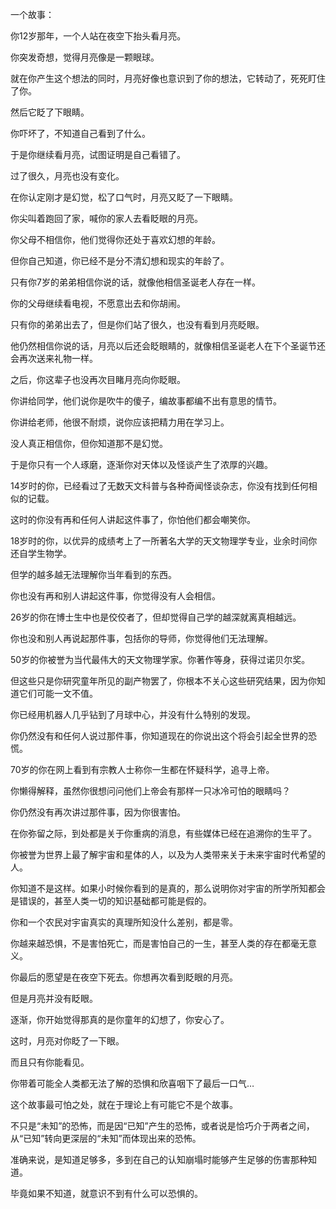 一个故事：



你12岁那年，一个人站在夜空下抬头看月亮。

你突发奇想，觉得月亮像是一颗眼球。

就在你产生这个想法的同时，月亮好像也意识到了你的想法，它转动了，死死盯住了你。

然后它眨了下眼睛。

你吓坏了，不知道自己看到了什么。

于是你继续看月亮，试图证明是自己看错了。

过了很久，月亮也没有变化。

在你认定刚才是幻觉，松了口气时，月亮又眨了一下眼睛。



你尖叫着跑回了家，喊你的家人去看眨眼的月亮。

你父母不相信你，他们觉得你还处于喜欢幻想的年龄。

但你自己知道，你已经不是分不清幻想和现实的年龄了。

只有你7岁的弟弟相信你说的话，就像他相信圣诞老人存在一样。

你的父母继续看电视，不愿意出去和你胡闹。

只有你的弟弟出去了，但是你们站了很久，也没有看到月亮眨眼。

他仍然相信你说的话，月亮以后还会眨眼睛的，就像相信圣诞老人在下个圣诞节还会再次送来礼物一样。



之后，你这辈子也没再次目睹月亮向你眨眼。



你讲给同学，他们说你是吹牛的傻子，编故事都编不出有意思的情节。

你讲给老师，他很不耐烦，说你应该把精力用在学习上。

没人真正相信你，但你知道那不是幻觉。

于是你只有一个人琢磨，逐渐你对天体以及怪谈产生了浓厚的兴趣。



14岁时的你，已经看过了无数天文科普与各种奇闻怪谈杂志，你没有找到任何相似的记载。

这时的你没有再和任何人讲起这件事了，你怕他们都会嘲笑你。



18岁时的你，以优异的成绩考上了一所著名大学的天文物理学专业，业余时间你还自学生物学。

但学的越多越无法理解你当年看到的东西。

你也没有再和别人讲起这件事，你觉得没有人会相信。



26岁的你在博士生中也是佼佼者了，但却觉得自己学的越深就离真相越远。

你也没和别人再说起那件事，包括你的导师，你觉得他们无法理解。



50岁的你被誉为当代最伟大的天文物理学家。你著作等身，获得过诺贝尔奖。

但这些只是你研究童年所见的副产物罢了，你根本不关心这些研究结果，因为你知道它们可能一文不值。

你已经用机器人几乎钻到了月球中心，并没有什么特别的发现。

你仍然没有和任何人说过那件事，你知道现在的你说出这个将会引起全世界的恐慌。



70岁的你在网上看到有宗教人士称你一生都在怀疑科学，追寻上帝。

你懒得解释，虽然你很想问问他们上帝会有那样一只冰冷可怕的眼睛吗？

你仍然没有再次讲过那件事，因为你很害怕。



在你弥留之际，到处都是关于你重病的消息，有些媒体已经在追溯你的生平了。

你被誉为世界上最了解宇宙和星体的人，以及为人类带来关于未来宇宙时代希望的人。

你知道不是这样。如果小时候你看到的是真的，那么说明你对宇宙的所学所知都会是错误的，甚至人类一切的知识基础都可能是假的。

你和一个农民对宇宙真实的真理所知没什么差别，都是零。

你越来越恐惧，不是害怕死亡，而是害怕自己的一生，甚至人类的存在都毫无意义。

你最后的愿望是在夜空下死去。你想再次看到眨眼的月亮。

但是月亮并没有眨眼。

逐渐，你开始觉得那真的是你童年的幻想了，你安心了。

这时，月亮对你眨了一下眼。

而且只有你能看见。

你带着可能全人类都无法了解的恐惧和欣喜咽下了最后一口气…



这个故事最可怕之处，就在于理论上有可能它不是个故事。



不只是“未知”的恐怖，而是因“已知”产生的恐怖，或者说是恰巧介于两者之间，从“已知”转向更深层的“未知”而体现出来的恐怖。

准确来说，是知道足够多，多到在自己的认知崩塌时能够产生足够的伤害那种知道。

毕竟如果不知道，就意识不到有什么可以恐惧的。

